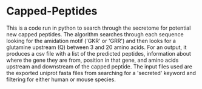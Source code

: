 # Capped-Peptides
This is a code run in python to search through the secretome for potential new capped peptides. The algorithm searches through each sequence looking for the amidation motif ('GKR' or 'GRR') and then looks for a glutamine upstream (Q) between 3 and 20 amino acids. For an output, it produces a csv file with a list of the predicted peptides, information about where the gene they are from, position in that gene, and amino acids upstream and downstream of the capped peptide. The input files used are the exported uniprot fasta files from searching for a 'secreted' keyword and filtering for either human or mouse species.
